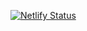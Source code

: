 [![Netlify Status](https://api.netlify.com/api/v1/badges/c7f6bd83-1745-46b5-acaa-518876731b16/deploy-status)](https://app.netlify.com/sites/nyc-photospots/deploys)
